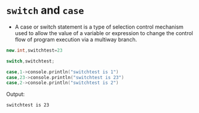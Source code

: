 # `switch` and `case`

- A case or switch statement is a type of selection control mechanism used to allow the value of a variable or expression to change the control flow of program execution via a multiway branch.

```cpp
new.int,switchtest=23

switch,switchtest;

case,1->console.println("switchtest is 1")
case,23->console.println("switchtest is 23")
case,2->console.println("switchtest is 2")
```

Output:

```
switchtest is 23
```